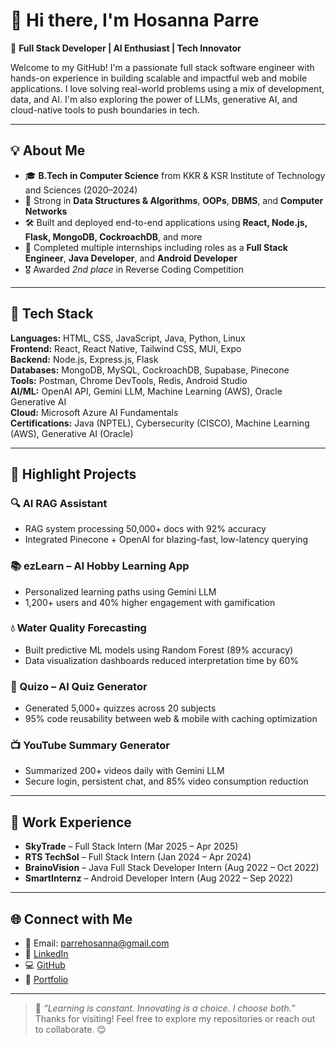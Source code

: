# 👋 Hi there, I'm Hosanna Parre

🎯 **Full Stack Developer | AI Enthusiast | Tech Innovator**

Welcome to my GitHub! I'm a passionate full stack software engineer with hands-on experience in building scalable and impactful web and mobile applications. I love solving real-world problems using a mix of development, data, and AI. I'm also exploring the power of LLMs, generative AI, and cloud-native tools to push boundaries in tech.

---

## 💡 About Me

- 🎓 **B.Tech in Computer Science** from KKR & KSR Institute of Technology and Sciences (2020–2024)
- 🧠 Strong in **Data Structures & Algorithms**, **OOPs**, **DBMS**, and **Computer Networks**
- 🛠️ Built and deployed end-to-end applications using **React, Node.js, Flask, MongoDB, CockroachDB**, and more
- 🚀 Completed multiple internships including roles as a **Full Stack Engineer**, **Java Developer**, and **Android Developer**
- 🎖️ Awarded *2nd place* in Reverse Coding Competition

---

## 🧰 Tech Stack

**Languages:** HTML, CSS, JavaScript, Java, Python, Linux  
**Frontend:** React, React Native, Tailwind CSS, MUI, Expo  
**Backend:** Node.js, Express.js, Flask  
**Databases:** MongoDB, MySQL, CockroachDB, Supabase, Pinecone  
**Tools:** Postman, Chrome DevTools, Redis, Android Studio  
**AI/ML:** OpenAI API, Gemini LLM, Machine Learning (AWS), Oracle Generative AI  
**Cloud:** Microsoft Azure AI Fundamentals  
**Certifications:** Java (NPTEL), Cybersecurity (CISCO), Machine Learning (AWS), Generative AI (Oracle)

---

## 🚀 Highlight Projects

### 🔍 AI RAG Assistant
- RAG system processing 50,000+ docs with 92% accuracy
- Integrated Pinecone + OpenAI for blazing-fast, low-latency querying

### 📚 ezLearn – AI Hobby Learning App
- Personalized learning paths using Gemini LLM
- 1,200+ users and 40% higher engagement with gamification

### 💧 Water Quality Forecasting
- Built predictive ML models using Random Forest (89% accuracy)
- Data visualization dashboards reduced interpretation time by 60%

### 🧠 Quizo – AI Quiz Generator
- Generated 5,000+ quizzes across 20 subjects
- 95% code reusability between web & mobile with caching optimization

### 📺 YouTube Summary Generator
- Summarized 200+ videos daily with Gemini LLM
- Secure login, persistent chat, and 85% video consumption reduction

---

## 🏢 Work Experience

- **SkyTrade** – Full Stack Intern (Mar 2025 – Apr 2025)  
- **RTS TechSol** – Full Stack Intern (Jan 2024 – Apr 2024)  
- **BrainoVision** – Java Full Stack Developer Intern (Aug 2022 – Oct 2022)  
- **SmartInternz** – Android Developer Intern (Aug 2022 – Sep 2022)

---

## 🌐 Connect with Me

- 📧 Email: [parrehosanna@gmail.com](mailto:parrehosanna@gmail.com)  
- 🔗 [LinkedIn](https://www.linkedin.com/in/hosanna07/)  
- 💻 [GitHub](https://github.com/hosanna12e)  
- 🧠 [Portfolio](https://nextleap.app/portfolio/hosanna-parre)  

---

> 🚀 *“Learning is constant. Innovating is a choice. I choose both.”*  
Thanks for visiting! Feel free to explore my repositories or reach out to collaborate. 😊

